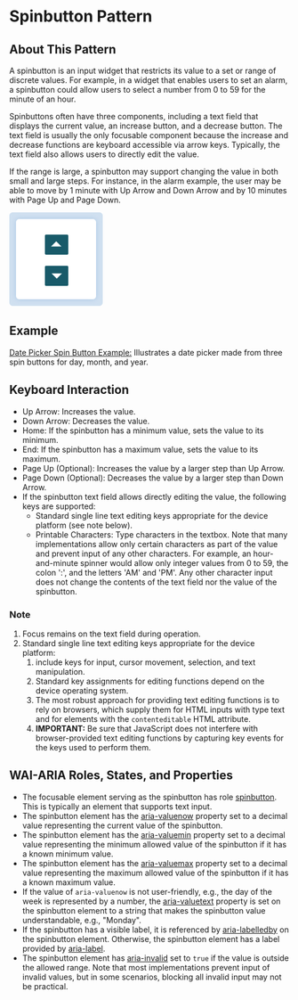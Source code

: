 ﻿---
source: https://www.w3.org/WAI/ARIA/apg/patterns/spinbutton/

---
# Spinbutton Pattern

## About This Pattern

A spinbutton is an input widget that restricts its value to a set or range of discrete values. For example, in a widget that enables users to set an alarm, a spinbutton could allow users to select a number from 0 to 59 for the minute of an hour.

Spinbuttons often have three components, including a text field that displays the current value, an increase button, and a decrease button. The text field is usually the only focusable component because the increase and decrease functions are keyboard accessible via arrow keys. Typically, the text field also allows users to directly edit the value.

If the range is large, a spinbutton may support changing the value in both small and large steps. For instance, in the alarm example, the user may be able to move by 1 minute with  Up Arrow  and  Down Arrow  and by 10 minutes with  Page Up  and  Page Down.

![](images/spinbutton.svg)

## Example

[Date Picker Spin Button Example:](datepicker-spinbuttons.example.md)  Illustrates a date picker made from three spin buttons for day, month, and year.

## Keyboard Interaction

-   Up Arrow: Increases the value.
-   Down Arrow: Decreases the value.
-   Home: If the spinbutton has a minimum value, sets the value to its minimum.
-   End: If the spinbutton has a maximum value, sets the value to its maximum.
-   Page Up  (Optional): Increases the value by a larger step than  Up Arrow.
-   Page Down  (Optional): Decreases the value by a larger step than  Down Arrow.
-   If the spinbutton text field allows directly editing the value, the following keys are supported:
    -   Standard single line text editing keys appropriate for the device platform (see note below).
    -   Printable Characters: Type characters in the textbox. Note that many implementations allow only certain characters as part of the value and prevent input of any other characters. For example, an hour-and-minute spinner would allow only integer values from 0 to 59, the colon ':', and the letters 'AM' and 'PM'. Any other character input does not change the contents of the text field nor the value of the spinbutton.

### Note

1.  Focus remains on the text field during operation.
2.  Standard single line text editing keys appropriate for the device platform:
    1.  include keys for input, cursor movement, selection, and text manipulation.
    2.  Standard key assignments for editing functions depend on the device operating system.
    3.  The most robust approach for providing text editing functions is to rely on browsers, which supply them for HTML inputs with type text and for elements with the  `contenteditable`  HTML attribute.
    4.  **IMPORTANT:**  Be sure that JavaScript does not interfere with browser-provided text editing functions by capturing key events for the keys used to perform them.

## WAI-ARIA Roles, States, and Properties

-   The focusable element serving as the spinbutton has role  [spinbutton](https://w3c.github.io/aria/#spinbutton). This is typically an element that supports text input.
-   The spinbutton element has the  [aria-valuenow](https://w3c.github.io/aria/#aria-valuenow)  property set to a decimal value representing the current value of the spinbutton.
-   The spinbutton element has the  [aria-valuemin](https://w3c.github.io/aria/#aria-valuemin)  property set to a decimal value representing the minimum allowed value of the spinbutton if it has a known minimum value.
-   The spinbutton element has the  [aria-valuemax](https://w3c.github.io/aria/#aria-valuemax)  property set to a decimal value representing the maximum allowed value of the spinbutton if it has a known maximum value.
-   If the value of  `aria-valuenow`  is not user-friendly, e.g., the day of the week is represented by a number, the  [aria-valuetext](https://w3c.github.io/aria/#aria-valuetext)  property is set on the spinbutton element to a string that makes the spinbutton value understandable, e.g., "Monday".
-   If the spinbutton has a visible label, it is referenced by  [aria-labelledby](https://w3c.github.io/aria/#aria-labelledby)  on the spinbutton element. Otherwise, the spinbutton element has a label provided by  [aria-label](https://w3c.github.io/aria/#aria-label).
-   The spinbutton element has  [aria-invalid](https://w3c.github.io/aria/#aria-invalid)  set to  `true`  if the value is outside the allowed range. Note that most implementations prevent input of invalid values, but in some scenarios, blocking all invalid input may not be practical.

